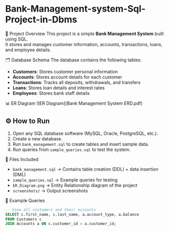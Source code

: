 # Bank-Management-system-Sql-Project-in-Dbms
📌 Project Overview
This project is a simple **Bank Management System** built using SQL.  
It stores and manages customer information, accounts, transactions, loans, and employee details.

 🗂 Database Schema
The database contains the following tables:
- **Customers**: Stores customer personal information
- **Accounts**: Stores account details for each customer
- **Transactions**: Tracks all deposits, withdrawals, and transfers
- **Loans**: Stores loan details and interest rates
- **Employees**: Stores bank staff details

📊 ER Diagram
![ER Diagram](Bank Management System ERD.pdf)

## ⚙️ How to Run
1. Open any SQL database software (MySQL, Oracle, PostgreSQL, etc.).
2. Create a new database.
3. Run `bank_management.sql` to create tables and insert sample data.
4. Run queries from `sample_queries.sql` to test the system.

📂 Files Included
- `bank_management.sql` → Contains table creation (DDL) + data insertion (DML)
- `sample_queries.sql` → Example queries for testing
- `ER_Diagram.png` → Entity Relationship diagram of the project
- `screenshots/` → Output screenshots

📝 Example Queries
```sql
-- View all customers and their accounts
SELECT c.first_name, c.last_name, a.account_type, a.balance
FROM Customers c
JOIN Accounts a ON c.customer_id = a.customer_id;
